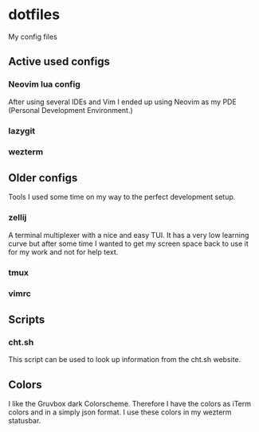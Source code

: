 # dotfiles
My config files

## Active used configs

### Neovim lua config
After using several IDEs and Vim I ended up using Neovim as my PDE (Personal Development Environment.)

### lazygit

### wezterm

## Older configs

Tools I used some time on my way to the perfect development setup.

### zellij
A terminal multiplexer with a nice and easy TUI. It has a very low learning curve but after some time I wanted to get
my screen space back to use it for my work and not for help text.

### tmux

### vimrc

## Scripts

### cht.sh

This script can be used to look up information from the cht.sh website.

## Colors

I like the Gruvbox dark Colorscheme. Therefore I have the colors as iTerm colors and in a simply json format.
I use these colors in my wezterm statusbar.


